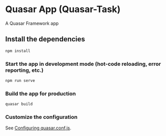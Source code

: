 # Quasar App (Quasar-Task)

A Quasar Framework app

## Install the dependencies
```bash
npm install
```

### Start the app in development mode (hot-code reloading, error reporting, etc.)
```bash
npm run serve
```


### Build the app for production
```bash
quasar build
```

### Customize the configuration
See [Configuring quasar.conf.js](https://v2.quasar.dev/quasar-cli/quasar-conf-js).
